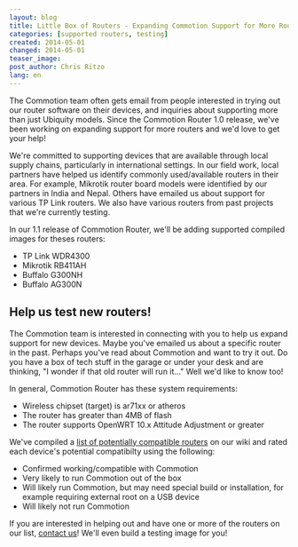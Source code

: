 ```yaml
---
layout: blog
title: Little Box of Routers - Expanding Commotion Support for More Router Models 
categories: [supported routers, testing]
created: 2014-05-01
changed: 2014-05-01
teaser_image: 
post_author: Chris Ritzo
lang: en
---
```

The Commotion team often gets email from people interested in trying out our router software on their devices, and inquiries about supporting more than just Ubiquity models. Since the Commotion Router 1.0 release, we've been working on expanding support for more routers and we'd love to get your help!

We're committed to supporting devices that are available through local supply chains, particularly in international settings. In our field work, local partners have helped us identify commonly used/available routers in their area. For example, Mikrotik router board models were identified by our partners in India and Nepal. Others have emailed us about support for various TP Link routers. We also have various routers from past projects that we're currently testing.

In our 1.1 release of Commotion Router, we'll be adding supported compiled images for theses routers:
* TP Link WDR4300
* Mikrotik RB411AH
* Buffalo G300NH
* Buffalo AG300N

## Help us test new routers!

The Commotion team is interested in connecting with you to help us expand support for new devices. Maybe you've emailed us about a specific router in the past. Perhaps you've read about Commotion and want to try it out. Do you have a box of tech stuff in the garage or under your desk and are thinking, "I wonder if that old router will run it..." Well we'd like to know too!

In general, Commotion Router has these system requirements:
* Wireless chipset (target) is ar71xx or atheros
* The router has greater than 4MB of flash
* The router supports OpenWRT 10.x Attitude Adjustment or greater

We've compiled a <a href="https://wiki.commotionwireless.net/doku.php?id=development_resources:router:hardware_compatibility_list">list of potentially compatible routers</a> on our wiki and rated each device's potential compatibilty using the following:

* Confirmed working/compatible with Commotion
* Very likely to run Commotion out of the box
* Will likely run Commotion, but may need special build or installation, for example requiring external root on a USB device
* Will likely not run Commotion

If you are interested in helping out and have one or more of the routers on our list, <a href="/contact">contact us</a>! We'll even build a testing image for you!

